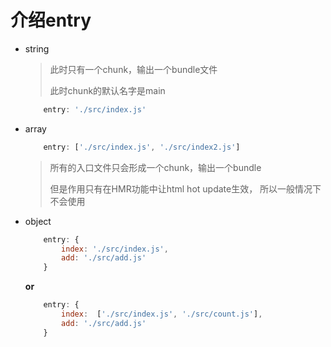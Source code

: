 # 介绍entry

* string
    >此时只有一个chunk，输出一个bundle文件
    >
    >此时chunk的默认名字是main
    ```javascript
        entry: './src/index.js'
    ```
* array
    ```javascript
        entry: ['./src/index.js', './src/index2.js']
    ```
    >所有的入口文件只会形成一个chunk，输出一个bundle
    >
    >但是作用只有在HMR功能中让html hot update生效， 所以一般情况下不会使用

* object
    ```javascript
        entry: {
            index: './src/index.js',
            add: './src/add.js'
        }
    ```
    **or**

    ```javascript
        entry: {
            index:  ['./src/index.js', './src/count.js'],
            add: './src/add.js'
        }
    ```